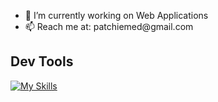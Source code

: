 <ul>
  <li>🔭 I’m currently working on Web Applications</li>
  <li>📫 Reach me at: patchiemed@gmail.com</li>
</ul>

<h2>Dev Tools</h2>

[![My Skills](https://skillicons.dev/icons?i=aws,html,css,js,git,laravel,mysql,nodejs,npm,postman,vue,vuetify)](https://skillicons.dev)
